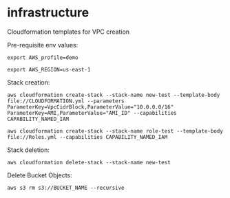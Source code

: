 # infrastructure
Cloudformation templates for VPC creation

Pre-requisite env values:

`export AWS_profile=demo`

`export AWS_REGION=us-east-1`

Stack creation:

`aws cloudformation create-stack --stack-name new-test --template-body file://CLOUDFORMATION.yml --parameters ParameterKey=VpcCidrBlock,ParameterValue="10.0.0.0/16" ParameterKey=AMI,ParameterValue="AMI_ID" --capabilities CAPABILITY_NAMED_IAM`

`aws cloudformation create-stack --stack-name role-test --template-body file://Roles.yml --capabilities CAPABILITY_NAMED_IAM`

Stack deletion:

`aws cloudformation delete-stack --stack-name new-test`

Delete Bucket Objects:

`aws s3 rm s3://BUCKET_NAME --recursive`
